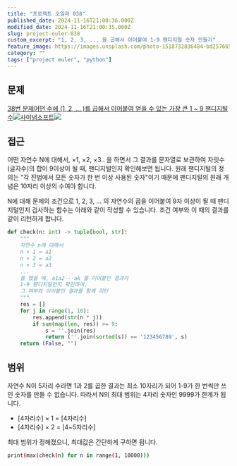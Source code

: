 ```yaml
---
title: "프로젝트 오일러 038"
published_date: 2024-11-16T21:00:36.000Z
modified_date: 2024-11-16T21:00:35.000Z
slug: project-euler-038
custom_excerpt: "1, 2, 3, ... 을 곱해서 이어붙여 1-9 팬디지털 숫자 만들기"
feature_image: https://images.unsplash.com/photo-1518732836484-bd257665c9d1?crop=entropy&cs=tinysrgb&fit=max&fm=jpg&ixid=M3wxMTc3M3wwfDF8c2VhcmNofDN8fGNyYWZ0fGVufDB8fHx8MTczMTY4NDg1Nnww&ixlib=rb-4.0.3&q=80&w=2000
category: ""
tags: ["project euler", "python"]
---
```


## 문제

[38번 문제어떤 수에 (1, 2, ... )를 곱해서 이어붙여 얻을 수 있는 가장 큰 1 ~ 9 팬디지털
수![](/images/favicon-17_1.ico)사이냅소프트![](/images/euler_portrait-13.png)](https://euler.synap.co.kr/problem=38)

## 접근

어떤 자연수 N에 대해서, ×1, ×2, ×3.. 을 하면서 그 결과를 문자열로 보관하여 자릿수(글자수)의 합이 9이상이 될 때,
팬디지털인지 확인해보면 됩니다. 원래 팬디지털의 정의는 "각 진법에서 모든 숫자가 한 번 이상 사용된 숫자"이기 때문에 팬디지털의 원래
개념은 10자리 이상의 수여야 합니다.

N에 대해 문제의 조건으로 1, 2, 3, ... 의 자연수의 곱을 이어붙여 9자 이상이 될 때 팬디지털인지 검사하는 함수는 아래와 같이
작성할 수 있습니다. 조건 여부와 이 때의 결과를 같이 리턴하게 합니다.

```python
def check(n: int) -> tuple[bool, str]:
    """
    자연수 n에 대해서
    n × 1 = a1
    n × 2 = a2
    n × 3 = a3
    ...
    를 했을 때, a1a2···ak 를 이어붙인 결과가
    1-9 팬디지털인지 확인하여,
    그 여부와 이어붙인 결과를 함께 리턴
    """
    res = []
    for j in range(1, 10):
        res.append(str(n * j))
        if sum(map(len, res)) >= 9:
            s = ''.join(res)
            return (''.join(sorted(s)) == '123456789', s)
    return (False, "")
```
## 범위

자연수 N이 5자리 수라면 1과 2를 곱한 결과는 최소 10자리가 되어 1-9가 한 번씩만 쓰인 숫자를 만들 수 없습니다. 따라서 N의 최대
범위는 4자리 숫자인 9999가 한계가 됩니다.

  * [4자리수] × 1 = [4자리수]
  * [4자리수] × 2 = [4~5자리수]

최대 범위가 정해졌으니, 최대값은 간단하게 구하면 됩니다.

```bash
print(max(check(n) for n in range(1, 10000)))
```
